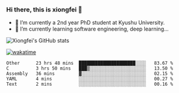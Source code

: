 ### Hi there, this is xiongfei 👋


- 🔭 I’m currently a 2nd year PhD student at Kyushu University.
- 🌱 I’m currently learning software engineering, deep learning...

<!--
**Toma62299781/Toma62299781** is a ✨ _special_ ✨ repository because its `README.md` (this file) appears on your GitHub profile.
Here are some ideas to get you started:
-->

![Xiongfei's GitHub stats](https://github-readme-stats.vercel.app/api?username=Toma62299781)


[![wakatime](https://wakatime.com/badge/user/9e8d5516-d162-43e7-9563-87295d455a71.svg)](https://wakatime.com/@9e8d5516-d162-43e7-9563-87295d455a71)

<!--START_SECTION:waka-->
```text
Other      23 hrs 48 mins  █████████████████████░░░░   83.67 % 
C          3 hrs 50 mins   ███▒░░░░░░░░░░░░░░░░░░░░░   13.50 % 
Assembly   36 mins         ▓░░░░░░░░░░░░░░░░░░░░░░░░   02.15 % 
YAML       4 mins          ░░░░░░░░░░░░░░░░░░░░░░░░░   00.27 % 
Text       2 mins          ░░░░░░░░░░░░░░░░░░░░░░░░░   00.16 % 
```
<!--END_SECTION:waka-->

